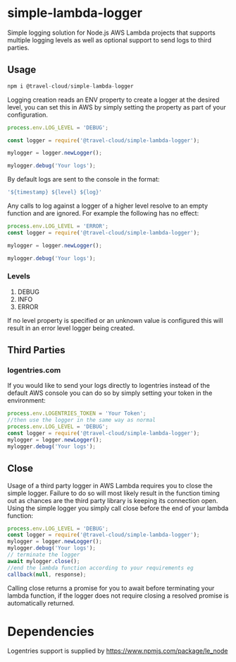 # simple-lambda-logger
Simple logging solution for Node.js AWS Lambda projects that supports multiple logging levels as well as 
optional support to send logs to third parties.

## Usage
```javascript
npm i @travel-cloud/simple-lambda-logger
```
Logging creation reads an ENV property to create a logger at the desired level, you can set this in AWS by simply setting the property as part of your configuration.

```javascript
process.env.LOG_LEVEL = 'DEBUG';

const logger = require('@travel-cloud/simple-lambda-logger');

mylogger = logger.newLogger();

mylogger.debug('Your logs');

```

By default logs are sent to the console in the format:

```javascript
'${timestamp} ${level} ${log}'
```

Any calls to log against a logger of a higher level resolve to an empty function and are ignored. For example the following has no effect:

```javaScript
process.env.LOG_LEVEL = 'ERROR';
const logger = require('@travel-cloud/simple-lambda-logger');

mylogger = logger.newLogger();

mylogger.debug('Your logs');
```


### Levels

1. DEBUG
2. INFO
3. ERROR

If no level property is specified or an unknown value is configured this will result in an error level logger being created.

## Third Parties

### logentries.com

If you would like to send your logs directly to logentries instead of the default AWS console you can do so by simply setting your token in the environment:

```javascript
process.env.LOGENTRIES_TOKEN = 'Your Token';
//then use the logger in the same way as normal
process.env.LOG_LEVEL = 'DEBUG';
const logger = require('@travel-cloud/simple-lambda-logger');
mylogger = logger.newLogger();
mylogger.debug('Your logs');
```

## Close
Usage of a third party logger in AWS Lambda requires you to close the simple logger. Failure to do so will most likely result in the function timing out as chances are the third party library is keeping its connection open. Using the simple logger you simply call close before the end of your lambda function:

```javascript
process.env.LOG_LEVEL = 'DEBUG';
const logger = require('@travel-cloud/simple-lambda-logger');
mylogger = logger.newLogger();
mylogger.debug('Your logs');
// terminate the logger
await mylogger.close();
//end the lambda function according to your requirements eg
callback(null, response);
```

Calling close returns a promise for you to await before terminating your lambda function, if the logger does not require closing a resolved promise is automatically returned.


# Dependencies

Logentries support is supplied by https://www.npmjs.com/package/le_node

